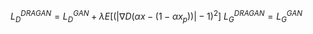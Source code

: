 

<!--
 * @version:
 * @Author:  StevenJokess https://github.com/StevenJokess
 * @Date: 2020-12-26 19:21:02
 * @LastEditors:  StevenJokess https://github.com/StevenJokess
 * @LastEditTime: 2020-12-26 19:21:43
 * @Description:
 * @TODO::
 * @Reference:https://github.com/znxlwm/pytorch-generative-model-collections
-->

$L_{D}^{D R A G A N}=L_{D}^{G A N}+\lambda E\left[\left(\left|\nabla D\left(\alpha x-\left(1-\alpha x_{p}\right)\right)\right|-1\right)^{2}\right]$
$L_{G}^{D R A G A N}=L_{G}^{G A N}$
